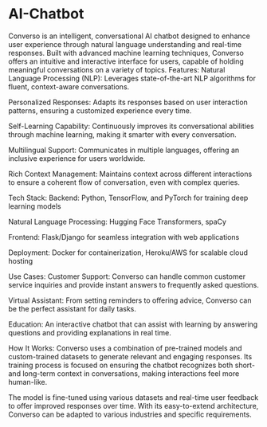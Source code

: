 # AI-Chatbot
Converso is an intelligent, conversational AI chatbot designed to enhance user experience through natural language understanding and real-time responses. Built with advanced machine learning techniques, Converso offers an intuitive and interactive interface for users, capable of holding meaningful conversations on a variety of topics.
Features:
Natural Language Processing (NLP): Leverages state-of-the-art NLP algorithms for fluent, context-aware conversations.

Personalized Responses: Adapts its responses based on user interaction patterns, ensuring a customized experience every time.

Self-Learning Capability: Continuously improves its conversational abilities through machine learning, making it smarter with every conversation.

Multilingual Support: Communicates in multiple languages, offering an inclusive experience for users worldwide.

Rich Context Management: Maintains context across different interactions to ensure a coherent flow of conversation, even with complex queries.

Tech Stack:
Backend: Python, TensorFlow, and PyTorch for training deep learning models

Natural Language Processing: Hugging Face Transformers, spaCy

Frontend: Flask/Django for seamless integration with web applications

Deployment: Docker for containerization, Heroku/AWS for scalable cloud hosting

Use Cases:
Customer Support: Converso can handle common customer service inquiries and provide instant answers to frequently asked questions.

Virtual Assistant: From setting reminders to offering advice, Converso can be the perfect assistant for daily tasks.

Education: An interactive chatbot that can assist with learning by answering questions and providing explanations in real time.

How It Works:
Converso uses a combination of pre-trained models and custom-trained datasets to generate relevant and engaging responses. Its training process is focused on ensuring the chatbot recognizes both short- and long-term context in conversations, making interactions feel more human-like.

The model is fine-tuned using various datasets and real-time user feedback to offer improved responses over time. With its easy-to-extend architecture, Converso can be adapted to various industries and specific requirements.

